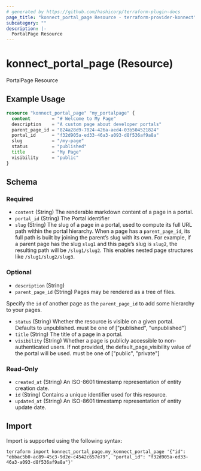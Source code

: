 ```yaml
---
# generated by https://github.com/hashicorp/terraform-plugin-docs
page_title: "konnect_portal_page Resource - terraform-provider-konnect"
subcategory: ""
description: |-
  PortalPage Resource
---
```


# konnect_portal_page (Resource)

PortalPage Resource

## Example Usage

```terraform
resource "konnect_portal_page" "my_portalpage" {
  content        = "# Welcome to My Page"
  description    = "A custom page about developer portals"
  parent_page_id = "824a28d9-7024-426a-aed4-03b504521824"
  portal_id      = "f32d905a-ed33-46a3-a093-d8f536af9a8a"
  slug           = "/my-page"
  status         = "published"
  title          = "My Page"
  visibility     = "public"
}
```

<!-- schema generated by tfplugindocs -->
## Schema

### Required

- `content` (String) The renderable markdown content of a page in a portal.
- `portal_id` (String) The Portal identifier
- `slug` (String) The slug of a page in a portal, used to compute its full URL path within the portal hierarchy. 
When a page has a `parent_page_id`, its full path is built by joining the parent’s slug with its own. 
For example, if a parent page has the slug `slug1` and this page’s slug is `slug2`, the resulting path will be `/slug1/slug2`. 
This enables nested page structures like `/slug1/slug2/slug3`.

### Optional

- `description` (String)
- `parent_page_id` (String) Pages may be rendered as a tree of files.

Specify the `id` of another page as the `parent_page_id` to add some hierarchy to your pages.
- `status` (String) Whether the resource is visible on a given portal. Defaults to unpublished. must be one of ["published", "unpublished"]
- `title` (String) The title of a page in a portal.
- `visibility` (String) Whether a page is publicly accessible to non-authenticated users.
If not provided, the default_page_visibility value of the portal will be used.
must be one of ["public", "private"]

### Read-Only

- `created_at` (String) An ISO-8601 timestamp representation of entity creation date.
- `id` (String) Contains a unique identifier used for this resource.
- `updated_at` (String) An ISO-8601 timestamp representation of entity update date.

## Import

Import is supported using the following syntax:

```shell
terraform import konnect_portal_page.my_konnect_portal_page '{"id": "ebbac5b0-ac89-45c3-9d2e-c4542c657e79", "portal_id": "f32d905a-ed33-46a3-a093-d8f536af9a8a"}'
```
